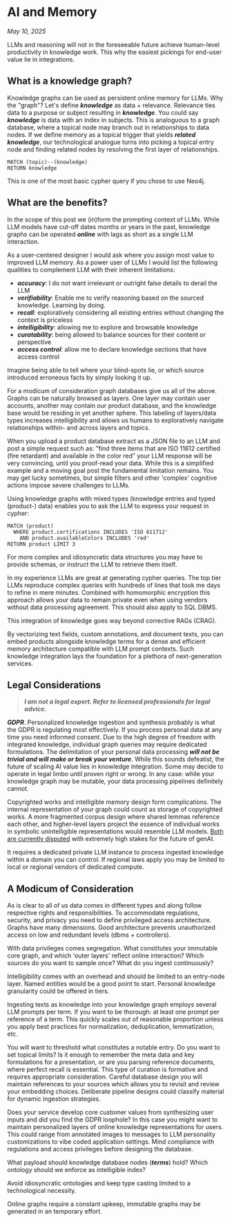 # AI and Memory

*May 10, 2025*

LLMs and reasoning will not in the foreseeable future achieve human-level productivity in knowledge work. This why the easiest pickings for end-user value lie in integrations.

## What is a knowledge graph?

Knowledge graphs can be used as persistent online memory for LLMs. Why the "graph"? Let's define **_knowledge_** as data + relevance. Relevance ties data to a purpose or subject resulting in **_knowledge_**. You could say **_knowledge_** is data with an index in subjects. This is analoguous to a graph database, where a topical node may branch out in relationships to data nodes. If we define memory as a topical trigger that yields **_related knowledge_**, our technological analogue turns into picking a topical entry node and finding related nodes by resolving the first layer of relationships.

```cypher
MATCH (topic)--(knowledge) 
RETURN knowledge
```

This is one of the most basic cypher query if you chose to use Neo4j.

## What are the benefits?

In the scope of this post we (in)form the prompting context of LLMs. While LLM models have cut-off dates months or years in the past, knowledge graphs can be operated **_online_** with lags as short as a single LLM interaction.

As a user-centered designer I would ask where you assign most value to improved LLM memory. As a power user of LLMs I would list the following qualities to complement LLM with their inherent limitations:

- **_accuracy_**: I do not want irrelevant or outright false details to derail the LLM
- **_verifiability_**: Enable me to verify reasoning based on the sourced knowledge. Learning by doing.
- **_recall_**: exploratively considering all existing entries without changing the context is priceless
- **_intelligibility_**: allowing me to explore and browsable knowledge
- **_curatability_**: being allowed to balance sources for their content or perspective
- **_access control_**: allow me to declare knowledge sections that have access control

Imagine being able to tell where your blind-spots lie, or which source introduced erroneous facts by simply looking it up.

For a modicum of consideration graph databases give us all of the above. Graphs can be naturally browsed as layers. One layer may contain user accounts, another may contain our product database, and the knowledge base would be residing in yet another sphere. This labeling of layers/data types increases intelligibility and allows us humans to exploratively navigate relationships within- and across layers and topics.

When you upload a product database extract as a JSON file to an LLM and post a simple request such as: "find three items that are ISO 11612 certified (fire retardant) and available in the color red" your LLM response will be very convincing, until you proof-read your data. While this is a simplified example and a moving goal post the fundamental limitation remains. You may get lucky sometimes, but simple filters and other 'complex' cognitive actions impose severe challenges to LLMs.

Using knowledge graphs with mixed types (knowledge entries and typed (product-) data) enables you to ask the LLM to express your request in cypher:

```cypher
MATCH (product)
  WHERE product.certifications INCLUDES 'ISO 611712' 
    AND product.availableColors INCLUDES 'red'
RETURN product LIMIT 3
```

For more complex and idiosyncratic data structures you may have to provide schemas, or instruct the LLM to retrieve them itself.

In my experience LLMs are great at generating cypher queries. The top tier LLMs reproduce complex queries with hundreds of lines that took me days to refine in mere minutes. Combined with homomorphic encryption this approach allows your data to remain private even when using vendors without data processing agreement. This should also apply to SQL DBMS.

This integration of knowledge goes way beyond corrective RAGs (CRAG).

By vectorizing text fields, custom annotations, and document texts, you can embed products alongside knowledge terms for a dense and efficient memory architecture compatible with LLM prompt contexts. Such knowledge integration lays the foundation for a plethora of next-generation services.

## Legal Considerations

> **_I am not a legal expert. Refer to licensed professionals for legal advice._**

**_GDPR_**. Personalized knowledge ingestion and synthesis probably is what the GDPR is regulating most effectively. If you process personal data at any time you need informed consent. Due to the high degree of freedom with integrated knowledge, individual graph queries may require dedicated formulations. The delimitation of your personal data processing **_will not be trivial and will make or break your venture_**. While this sounds defeatist, the future of scaling AI value lies in knowledge integration. Some may decide to operate in legal limbo until proven right or wrong. In any case: while your knowledge graph may be mutable, your data processing pipelines definitely cannot.

Copyrighted works and intelligible memory design form complications. The internal representation of your graph could count as storage of copyrighted works. A more fragmented corpus design where shared lemmas reference each other, and higher-level layers project the essence of individual works in symbolic unintelligible representations would resemble LLM models. [Both are currently disputed](https://kpmg-law.de/en/ai-and-copyright-what-is-permitted-when-using-llms/) with extremely high stakes for the future of genAI.

It requires a dedicated private LLM instance to process ingested knowledge within a domain you can control. If regional laws apply you may be limited to local or regional vendors of dedicated compute.

## A Modicum of Consideration

As is clear to all of us data comes in different types and along follow respective rights and responsibilities. To accommodate regulations, security, and privacy you need to define privileged access architecture. Graphs have many dimensions. Good architecture prevents unauthorized access on low and redundant levels (dbms + controllers).

With data privileges comes segregation. What constitutes your immutable core graph, and which 'outer layers' reflect online interaction? Which sources do you want to sample once? What do you ingest continuously?

Intelligibility comes with an overhead and should be limited to an entry-node layer. Named entities would be a good point to start. Personal knowledge granularity could be offered in tiers.

Ingesting texts as knowledge into your knowledge graph employs several LLM prompts per term. If you want to be thorough: at least one prompt per reference of a term. This quickly scales out of reasonable proportion unless you apply best practices for normalization, deduplication, lemmatization, etc.

You will want to threshold what constitutes a notable entry. Do you want to set topical limits? Is it enough to remember the meta data and key formulations for a presentation, or are you parsing reference documents, where perfect recall is essential. This type of curation is formative and requires appropriate consideration. Careful database design you will maintain references to your sources which allows you to revisit and review your embedding choices. Deliberate pipeline designs could classify material for dynamic ingestion strategies.

Does your service develop core customer values from synthesizing user inputs and did you find the GDPR loophole? In this case you might want to maintain personalized layers of online knowledge representations for users. This could range from annotated images to messages to LLM personality customizations to vibe coded application settings. Mind compliance with regulations and access privileges before designing the database.

What payload should knowledge database nodes (**_terms_**) hold? Which ontology should we enforce as intelligible index?

Avoid idiosyncratic ontologies and keep type casting limited to a technological necessity.

Online graphs require a constant upkeep, immutable graphs may be generated in an temporary effort.
